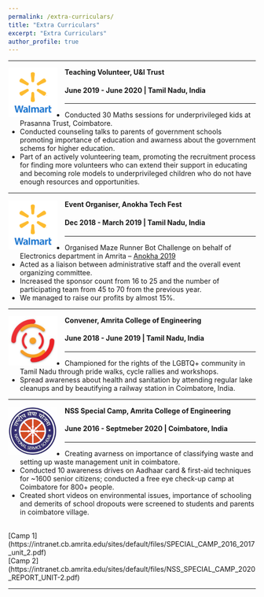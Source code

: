 ```yaml
---
permalink: /extra-curriculars/
title: "Extra Curriculars"
excerpt: "Extra Curriculars"
author_profile: true
---
```


-----
<img align="left" height="100" width="100" src="../images/walmart.png" style="padding-right:15px">

**Teaching Volunteer, U&I Trust**
#### June 2019 - June 2020 | Tamil Nadu, India

-----
* Conducted 30 Maths sessions for underprivileged kids at Prasanna Trust, Coimbatore.
* Conducted counseling talks to parents of government schools promoting importance of education and awarness about the government schems for higher education.
* Part of an actively volunteering team, promoting the recruitment process for finding more volunteers who can extend their support in educating and becoming role models to underprivileged children who do not have enough resources and opportunities. <br>

-----
<img align="left" height="100" width="100" src="../images/walmart.png" style="padding-right:15px">

**Event Organiser, Anokha Tech Fest**
#### Dec 2018 - March 2019 | Tamil Nadu, India

-----
* Organised Maze Runner Bot Challenge on behalf of Electronics department in Amrita – [Anokha 2019](https://www.amrita.edu/events/anokha-23/)
* Acted as a liaison between administrative staff and the overall event organizing committee.
* Increased the sponsor count from 16 to 25 and the number of participating team from 45 to 70 from the previous year.
* We managed to raise our profits by almost 15%. <br>

-----
<img align="left" height="100" width="100" src="../images/anokha.png" style="padding-right:15px">

**Convener, Amrita College of Engineering**
#### June 2018 - June 2019 | Tamil Nadu, India

-----
* Championed for the rights of the LGBTQ+ community in Tamil Nadu through pride walks, cycle rallies and workshops.
* Spread awareness about health and sanitation by attending regular lake cleanups and by beautifying a railway station in Coimbatore, India. <br>

-----
<img align="left" height="100" width="100" src="../images/nss.png" style="padding-right:15px">

**NSS Special Camp, Amrita College of Engineering**
#### June 2016 - Septmeber 2020 | Coimbatore, India

-----
* Creating avarness on importance of classifying waste and setting up waste management unit in coimbatore.
* Conducted 10 awareness drives on Aadhaar card & first-aid techniques for ~1600 senior citizens; conducted a free eye check-up camp at Coimbatore for 800+ people.
* Created short videos on environmental issues, importance of schooling and demerits of school dropouts were screened to students and parents in coimbatore village. <br>
<br>
[Camp 1](https://intranet.cb.amrita.edu/sites/default/files/SPECIAL_CAMP_2016_2017_unit_2.pdf) <br>
[Camp 2](https://intranet.cb.amrita.edu/sites/default/files/NSS_SPECIAL_CAMP_2020_REPORT_UNIT-2.pdf)

-----
